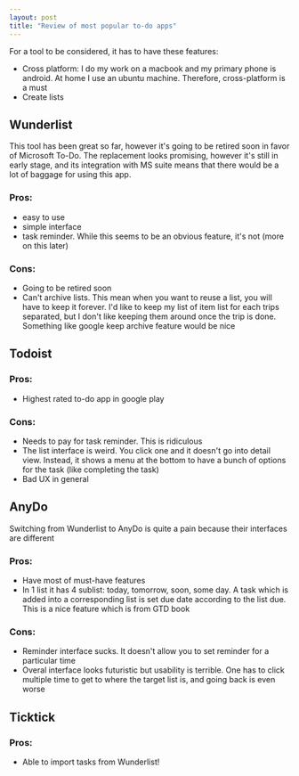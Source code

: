 ```yaml
---
layout: post
title: "Review of most popular to-do apps"
---
```


For a tool to be considered, it has to have these features: 
- Cross platform: I do my work on a macbook and my primary phone is android. At home I use an ubuntu machine. Therefore, cross-platform is a must
- Create lists

## Wunderlist

This tool has been great so far, however it's going to be retired soon in favor of Microsoft To-Do. The replacement looks promising, however it's still in early stage, and its integration with MS suite means that there would be a lot of baggage for using this app. 

### Pros:

- easy to use
- simple interface
- task reminder. While this seems to be an obvious feature, it's not (more on this later)

### Cons:

- Going to be retired soon
- Can't archive lists. This mean when you want to reuse a list, you will have to keep it forever. I'd like to keep my list of item list for each trips separated, but I don't like keeping them around once the trip is done. Something like google keep archive feature would be nice

## Todoist

### Pros:

- Highest rated to-do app in google play

### Cons:

- Needs to pay for task reminder. This is ridiculous
- The list interface is weird. You click one and it doesn't go into detail view. Instead, it shows a menu at the bottom to have a bunch of options for the task (like completing the task)
- Bad UX in general

## AnyDo

Switching from Wunderlist to AnyDo is quite a pain because their interfaces are different

### Pros:

- Have most of must-have features
- In 1 list it has 4 sublist: today, tomorrow, soon, some day. A task which is added into a corresponding list is set due date according to the list due. This is a nice feature which is from GTD book

### Cons:

- Reminder interface sucks. It doesn't allow you to set reminder for a particular time
- Overal interface looks futuristic but usability is terrible. One has to click multiple time to get to where the target list is, and going back is even worse

## Ticktick

### Pros:

- Able to import tasks from Wunderlist!
